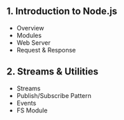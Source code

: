 ## 1. Introduction to Node.js
 - Overview
 - Modules
 - Web Server
 - Request & Response

## 2. Streams & Utilities
 - Streams
 - Publish/Subscribe Pattern
 - Events
 - FS Module
